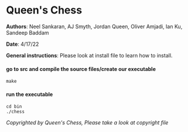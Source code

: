 # Queen's Chess
**Authors**: Neel Sankaran, AJ Smyth, Jordan Queen, Oliver Amjadi, Ian Ku, Sandeep Baddam 

**Date**: 4/17/22 

**General instructions**: Please look at install file to learn how to install. 
#### go to src and compile the source files/create our executable
```
make
```

#### run the executable
```
cd bin
./chess
```

*Copyrighted by Queen's Chess, Please take a look at copyright file*
